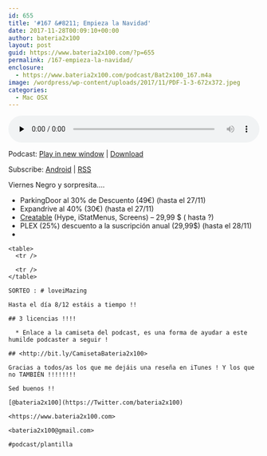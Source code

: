 ```yaml
---
id: 655
title: '#167 &#8211; Empieza la Navidad'
date: 2017-11-28T00:09:10+00:00
author: bateria2x100
layout: post
guid: https://www.bateria2x100.com/?p=655
permalink: /167-empieza-la-navidad/
enclosure:
  - https://www.bateria2x100.com/podcast/Bat2x100_167.m4a
image: /wordpress/wp-content/uploads/2017/11/PDF-1-3-672x372.jpeg
categories:
  - Mac OSX
---
```

<div class="powerpress_player" id="powerpress_player_6016">
  <audio class="wp-audio-shortcode" id="audio-655-169" preload="none" style="width: 100%;" controls="controls"><source type="audio/mpeg" src="https://www.bateria2x100.com/podcast/Bat2x100_167.m4a?_=169" /><a href="https://www.bateria2x100.com/podcast/Bat2x100_167.m4a">https://www.bateria2x100.com/podcast/Bat2x100_167.m4a</a></audio>
</div>

<p class="powerpress_links powerpress_links_m4a">
  Podcast: <a href="https://www.bateria2x100.com/podcast/Bat2x100_167.m4a" class="powerpress_link_pinw" target="_blank" title="Play in new window" onclick="return powerpress_pinw('https://www.bateria2x100.com/?powerpress_pinw=655-podcast');" rel="nofollow">Play in new window</a> | <a href="https://www.bateria2x100.com/podcast/Bat2x100_167.m4a" class="powerpress_link_d" title="Download" rel="nofollow" download="Bat2x100_167.m4a">Download</a>
</p>

<p class="powerpress_links powerpress_subscribe_links">
  Subscribe: <a href="https://subscribeonandroid.com/www.bateria2x100.com/feed/podcast/" class="powerpress_link_subscribe powerpress_link_subscribe_android" title="Subscribe on Android" rel="nofollow">Android</a> | <a href="https://www.bateria2x100.com/feed/podcast/" class="powerpress_link_subscribe powerpress_link_subscribe_rss" title="Subscribe via RSS" rel="nofollow">RSS</a>
</p>

Viernes Negro y sorpresita&#8230;.

  * ParkingDoor al 30% de Descuento (49€) (hasta el 27/11)
  * Expandrive al 40% (30€) (hasta el 27/11)
  * [Creatable](https://creatable.co/bundle/the-black-friday-exclusive?utm_source=cr_deals&utm_medium=email&utm_campaign=cm_1117) (Hype, iStatMenus, Screens) &#8211; 29,99 $ ( hasta ?)
  * PLEX (25%) descuento a la suscripción anual (29,99$) (hasta el 28/11)
  * 
    
    <table>
      <tr />
      
      <tr />
    </table>
    
    SORTEO : # loveiMazing 
  
    Hasta el día 8/12 estáis a tiempo !!
    
    ## 3 licencias !!!!
    
      * Enlace a la camiseta del podcast, es una forma de ayudar a este humilde podcaster a seguir !
    
    ## <http://bit.ly/CamisetaBateria2x100>
    
    Gracias a todos/as los que me dejáis una reseña en iTunes ! Y los que no TAMBIÉN !!!!!!!!
    
    Sed buenos !!
    
    [@bateria2x100](https://Twitter.com/bateria2x100)
  
    <https://www.bateria2x100.com>
  
    <bateria2x100@gmail.com>
    
    #podcast/plantilla